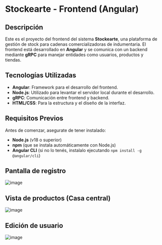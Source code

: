 # Stockearte - Frontend (Angular)

## Descripción

Este es el proyecto del frontend del sistema **Stockearte**, una plataforma de gestión de stock para cadenas comercializadoras de indumentaria. El frontend está desarrollado en **Angular** y se comunica con un backend mediante **gRPC** para manejar entidades como usuarios, productos y tiendas.

## Tecnologías Utilizadas

- **Angular**: Framework para el desarrollo del frontend.
- **Node.js**: Utilizado para levantar el servidor local durante el desarrollo.
- **gRPC**: Comunicación entre frontend y backend.
- **HTML/CSS**: Para la estructura y el diseño de la interfaz.

## Requisitos Previos

Antes de comenzar, asegurate de tener instalado:

- **Node.js** (v18 o superior)
- **npm** (que se instala automáticamente con Node.js)
- **Angular CLI** (si no lo tenés, instalalo ejecutando `npm install -g @angular/cli`)

## Pantalla de registro
![image](https://github.com/user-attachments/assets/a430f0a2-5c72-4822-82b6-38508b515e41)

## Vista de productos (Casa central)
![image](https://github.com/user-attachments/assets/150e0f9b-dc47-4d82-82bc-089098d1040c)

## Edición de usuario
![image](https://github.com/user-attachments/assets/243116ab-6b26-41aa-991f-8e98164010fc)


